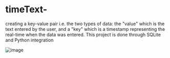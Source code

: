 # timeText-
creating a key-value pair i.e. the two types of data: the "value" which is the text entered by the user, and a "key" which is a timestamp representing the real-time when the data was entered. This project is done through SQLite and Python integration

![image](https://user-images.githubusercontent.com/96885711/229236985-f50f071c-2e07-4d74-9021-4caf5ea7fb9e.png)
